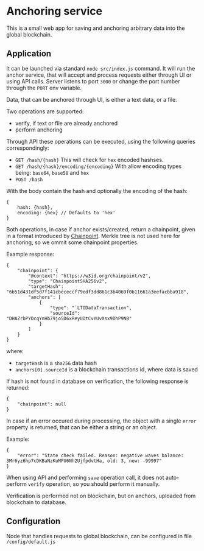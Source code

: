 # Anchoring service

This is a small web app for saving and anchoring arbitrary data into the global blockchain.

## Application

It can be launched via standard `node src/index.js` command. It will run the anchor service, that will accept and process requests either through UI or using API calls. Server listens to port `3000` or change the port number through the `PORT` env variable.

Data, that can be anchored through UI, is either a text data, or a file.

Two operations are supported:

- verify, if text or file are already anchored
- perform anchoring

Through API these operations can be executed, using the following queries correspondingly:

- `GET /hash/{hash}` This will check for `hex` encoded hashses.
- `GET /hash/{hash}/encoding/{encoding}` With allow encoding types being: `base64`, `base58` and `hex`
- `POST /hash`

With the body contain the hash and optionally the encoding of the hash:
```$json
{ 
    hash: {hash},
    encoding: {hex} // Defaults to 'hex'
}
```

Both operations, in case if anchor exists/created, return a chainpoint, given in a format introduced by [Chainpoint](https://chainpoint.org/). Merkle tree is not used here for anchoring, so we ommit some chainpoint properties.

Example response:

    {
        "chainpoint": {
            "@context": "https://w3id.org/chainpoint/v2",
            "type": "ChainpointSHA256v2",
            "targetHash": "6b51d431df5d7f141cbececcf79edf3dd861c3b4069f0b11661a3eefacbba918",
            "anchors": [
                {
                    "type": "`LTODataTransaction",
                    "sourceId": "DHAZrbPYDcqYnHb79jo5D6xReyUDtCvYUvXsx9DhP9NB"
                }
            ]
        }
    }    

where:

- `targetHash` is a `sha256` data hash
- `anchors[0].sourceId` is a blockchain transactions id, where data is saved

If hash is not found in database on verification, the following response is returned:

    {
        "chainpoint": null
    }

In case if an error occured during processing, the object with a single `error` property is returned, that can be either a string or an object.

Example:

    {
        "error": "State check failed. Reason: negative waves balance: 3Mr6yz6hp7cDKBaNzKuMFU6Nh2UjfpdvtHa, old: 3, new: -99997"
    }

When using API and performing `save` operation call, it does not auto-perform `verify` operation, so you should perform it manually.

Verification is performed not on blockchain, but on anchors, uploaded from blockchain to database.

## Configuration

Node that handles requests to global blockchain, can be configured in file `/config/default.js`

